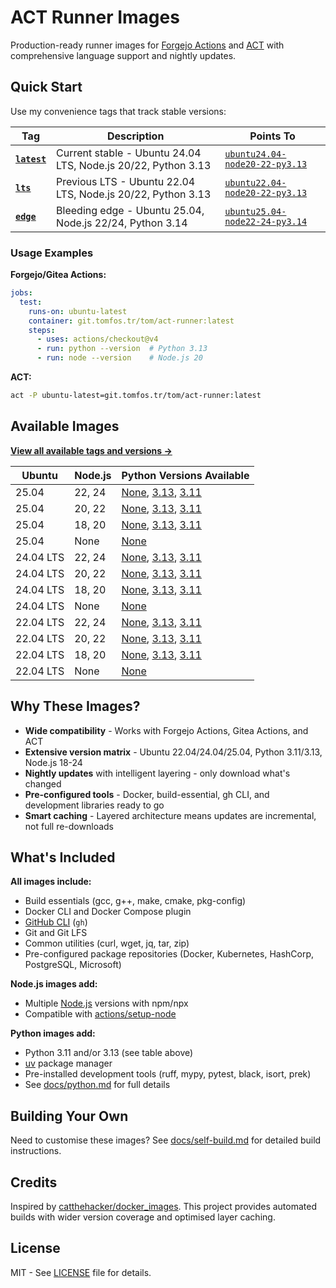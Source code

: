 # ACT Runner Images

Production-ready runner images for [Forgejo Actions](https://forgejo.org/docs/latest/user/actions/)
and [ACT](https://github.com/nektos/act) with comprehensive language support and nightly updates.

## Quick Start

Use my convenience tags that track stable versions:

| Tag | Description | Points To |
|-----|-------------|-----------|
| **[`latest`](https://git.tomfos.tr/tom/-/packages/container/act-runner/latest)** | Current stable - Ubuntu 24.04 LTS, Node.js 20/22, Python 3.13 | [`ubuntu24.04-node20-22-py3.13`](https://git.tomfos.tr/tom/-/packages/container/act-runner/ubuntu24.04-node20-22-py3.13) |
| **[`lts`](https://git.tomfos.tr/tom/-/packages/container/act-runner/lts)** | Previous LTS - Ubuntu 22.04 LTS, Node.js 20/22, Python 3.13 | [`ubuntu22.04-node20-22-py3.13`](https://git.tomfos.tr/tom/-/packages/container/act-runner/ubuntu22.04-node20-22-py3.13) |
| **[`edge`](https://git.tomfos.tr/tom/-/packages/container/act-runner/edge)** | Bleeding edge - Ubuntu 25.04, Node.js 22/24, Python 3.14 | [`ubuntu25.04-node22-24-py3.14`](https://git.tomfos.tr/tom/-/packages/container/act-runner/ubuntu25.04-node22-24-py3.14) |

### Usage Examples

**Forgejo/Gitea Actions:**

```yaml
jobs:
  test:
    runs-on: ubuntu-latest
    container: git.tomfos.tr/tom/act-runner:latest
    steps:
      - uses: actions/checkout@v4
      - run: python --version  # Python 3.13
      - run: node --version    # Node.js 20
```

**ACT:**

```bash
act -P ubuntu-latest=git.tomfos.tr/tom/act-runner:latest
```

## Available Images

**[View all available tags and versions →](https://git.tomfos.tr/tom/-/packages/container/act-runner/versions)**

| Ubuntu | Node.js | Python Versions Available |
|--------|---------|---------------------------|
| 25.04 | 22, 24 | [None](https://git.tomfos.tr/tom/-/packages/container/act-runner/ubuntu25.04-node22-24), [3.13](https://git.tomfos.tr/tom/-/packages/container/act-runner/ubuntu25.04-node22-24-py3.13), [3.11](https://git.tomfos.tr/tom/-/packages/container/act-runner/ubuntu25.04-node22-24-py3.11) |
| 25.04 | 20, 22 | [None](https://git.tomfos.tr/tom/-/packages/container/act-runner/ubuntu25.04-node20-22), [3.13](https://git.tomfos.tr/tom/-/packages/container/act-runner/ubuntu25.04-node20-22-py3.13), [3.11](https://git.tomfos.tr/tom/-/packages/container/act-runner/ubuntu25.04-node20-22-py3.11) |
| 25.04 | 18, 20 | [None](https://git.tomfos.tr/tom/-/packages/container/act-runner/ubuntu25.04-node18-20), [3.13](https://git.tomfos.tr/tom/-/packages/container/act-runner/ubuntu25.04-node18-20-py3.13), [3.11](https://git.tomfos.tr/tom/-/packages/container/act-runner/ubuntu25.04-node18-20-py3.11) |
| 25.04 | None | [None](https://git.tomfos.tr/tom/-/packages/container/act-runner/ubuntu25.04-base) |
| 24.04 LTS | 22, 24 | [None](https://git.tomfos.tr/tom/-/packages/container/act-runner/ubuntu24.04-node22-24), [3.13](https://git.tomfos.tr/tom/-/packages/container/act-runner/ubuntu24.04-node22-24-py3.13), [3.11](https://git.tomfos.tr/tom/-/packages/container/act-runner/ubuntu24.04-node22-24-py3.11) |
| 24.04 LTS | 20, 22 | [None](https://git.tomfos.tr/tom/-/packages/container/act-runner/ubuntu24.04-node20-22), [3.13](https://git.tomfos.tr/tom/-/packages/container/act-runner/ubuntu24.04-node20-22-py3.13), [3.11](https://git.tomfos.tr/tom/-/packages/container/act-runner/ubuntu24.04-node20-22-py3.11) |
| 24.04 LTS | 18, 20 | [None](https://git.tomfos.tr/tom/-/packages/container/act-runner/ubuntu24.04-node18-20), [3.13](https://git.tomfos.tr/tom/-/packages/container/act-runner/ubuntu24.04-node18-20-py3.13), [3.11](https://git.tomfos.tr/tom/-/packages/container/act-runner/ubuntu24.04-node18-20-py3.11) |
| 24.04 LTS | None | [None](https://git.tomfos.tr/tom/-/packages/container/act-runner/ubuntu24.04-base) |
| 22.04 LTS | 22, 24 | [None](https://git.tomfos.tr/tom/-/packages/container/act-runner/ubuntu22.04-node22-24), [3.13](https://git.tomfos.tr/tom/-/packages/container/act-runner/ubuntu22.04-node22-24-py3.13), [3.11](https://git.tomfos.tr/tom/-/packages/container/act-runner/ubuntu22.04-node22-24-py3.11) |
| 22.04 LTS | 20, 22 | [None](https://git.tomfos.tr/tom/-/packages/container/act-runner/ubuntu22.04-node20-22), [3.13](https://git.tomfos.tr/tom/-/packages/container/act-runner/ubuntu22.04-node20-22-py3.13), [3.11](https://git.tomfos.tr/tom/-/packages/container/act-runner/ubuntu22.04-node20-22-py3.11) |
| 22.04 LTS | 18, 20 | [None](https://git.tomfos.tr/tom/-/packages/container/act-runner/ubuntu22.04-node18-20), [3.13](https://git.tomfos.tr/tom/-/packages/container/act-runner/ubuntu22.04-node18-20-py3.13), [3.11](https://git.tomfos.tr/tom/-/packages/container/act-runner/ubuntu22.04-node18-20-py3.11) |
| 22.04 LTS | None | [None](https://git.tomfos.tr/tom/-/packages/container/act-runner/ubuntu22.04-base) |

## Why These Images?

- **Wide compatibility** - Works with Forgejo Actions, Gitea Actions, and ACT
- **Extensive version matrix** - Ubuntu 22.04/24.04/25.04, Python 3.11/3.13, Node.js 18-24
- **Nightly updates** with intelligent layering - only download what's changed
- **Pre-configured tools** - Docker, build-essential, gh CLI, and development libraries ready to go
- **Smart caching** - Layered architecture means updates are incremental, not full re-downloads

## What's Included

**All images include:**

- Build essentials (gcc, g++, make, cmake, pkg-config)
- Docker CLI and Docker Compose plugin
- [GitHub CLI](https://cli.github.com/manual/) (`gh`)
- Git and Git LFS
- Common utilities (curl, wget, jq, tar, zip)
- Pre-configured package repositories (Docker, Kubernetes, HashCorp, PostgreSQL, Microsoft)

**Node.js images add:**

- Multiple [Node.js](https://nodejs.org/) versions with npm/npx
- Compatible with [actions/setup-node](https://github.com/actions/setup-node)

**Python images add:**

- Python 3.11 and/or 3.13 (see table above)
- [uv](https://docs.astral.sh/uv/) package manager
- Pre-installed development tools (ruff, mypy, pytest, black, isort, prek)
- See [docs/python.md](docs/python.md) for full details

## Building Your Own

Need to customise these images? See [docs/self-build.md](docs/self-build.md) for detailed build instructions.

## Credits

Inspired by [catthehacker/docker_images](https://github.com/catthehacker/docker_images). This
project provides automated builds with wider version coverage and optimised layer caching.

## License

MIT - See [LICENSE](LICENSE) file for details.
